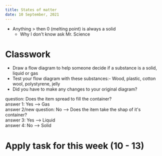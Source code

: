 ```yaml
---
title: States of matter
date: 10 September, 2021
---
```


- Anything > then 0 (melting point) is always a solid
    - Why I don't know ask Mr. Science

# Classwork
- Draw a flow diagram to help someone decide if a substance is a solid, liquid or gas
- Test your flow diagram with these substances:- Wood, plastic, cotton wool, polystyrene, jelly
- Did you have to make any changes to your original diagram?

question: Does the item spread to fill the container?
<br />answer 1: Yes --> Gas
<br />answer 2/new question: No --> Does the item take the shap of it's container?
<br />answer 3: Yes --> Liquid
<br />answer 4: No --> Solid

# Apply task for this week (10 - 13)
